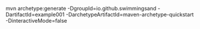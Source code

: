 mvn archetype:generate   -DgroupId=io.github.swimmingsand  -DartifactId=example001  -DarchetypeArtifactId=maven-archetype-quickstart -DinteractiveMode=false